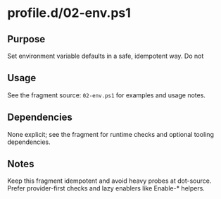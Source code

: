 profile.d/02-env.ps1
====================

Purpose
-------
Set environment variable defaults in a safe, idempotent way. Do not

Usage
-----
See the fragment source: `02-env.ps1` for examples and usage notes.

Dependencies
------------
None explicit; see the fragment for runtime checks and optional tooling dependencies.

Notes
-----
Keep this fragment idempotent and avoid heavy probes at dot-source. Prefer provider-first checks and lazy enablers like Enable-* helpers.
